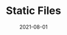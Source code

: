﻿---
template: guides
title: Static Files
description: Where do static files like JavaScript and images go?
date: 2021-08-01
---